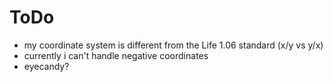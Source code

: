 ToDo
====

* my coordinate system is different from the Life 1.06 standard (x/y vs y/x)
* currently i can't handle negative coordinates
* eyecandy?

